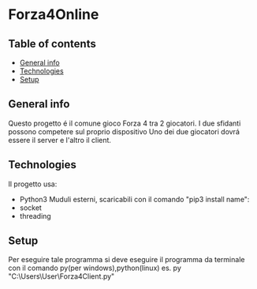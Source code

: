 # Forza4Online
## Table of contents
* [General info](#general-info)
* [Technologies](#technologies)
* [Setup](#setup)


## General info
Questo progetto é il comune gioco Forza 4 tra 2 giocatori. 
I due sfidanti possono competere sul proprio dispositivo
Uno dei due giocatori dovrá essere il server e l'altro il client.

	
## Technologies
Il progetto usa:
* Python3
Muduli esterni, scaricabili con il comando "pip3 install name":
* socket
* threading


## Setup
Per eseguire tale programma si deve eseguire il programma da terminale con il comando py(per windows),python(linux)
es. py "C:\Users\User\Forza4Client.py"
